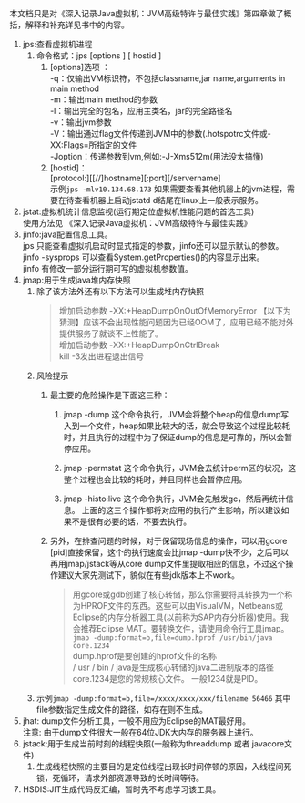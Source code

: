本文档只是对《深入记录Java虚拟机：JVM高级特许与最佳实践》第四章做了概括，解释和补充详见书中的内容。   
1.  jps:查看虚拟机进程     
    1. 命令格式：jps [options ] [ hostid ]    
        1. [options]选项 ：  
        -q：仅输出VM标识符，不包括classname,jar name,arguments in main method   
        -m：输出main method的参数    
        -l：输出完全的包名，应用主类名，jar的完全路径名   
        -v：输出jvm参数   
        -V：输出通过flag文件传递到JVM中的参数(.hotspotrc文件或-XX:Flags=所指定的文件    
        -Joption：传递参数到vm,例如:-J-Xms512m(用法没太搞懂)   
        1.  [hostid]：   
        [protocol:][[//]hostname][:port][/servername]   
        示例`jps -mlv10.134.68.173` 如果需要查看其他机器上的jvm进程，需要在待查看机器上启动jstatd   d结尾在linux上一般表示服务。  
1. jstat:虚拟机统计信息监视(运行期定位虚拟机性能问题的首选工具)    
    使用方法见 《深入记录Java虚拟机：JVM高级特许与最佳实践》     
1. jinfo:java配置信息工具。   
    jps 只能查看虚拟机启动时显式指定的参数，jinfo还可以显示默认的参数。  
    jinfo -sysprops 可以查看System.getProperties()的内容显示出来。    
    jinfo 有修改一部分运行期可写的虚拟机参数值。   
1. jmap:用于生成java堆内存快照    
    1. 除了该方法外还有以下方法可以生成堆内存快照   
        >增加启动参数 -XX:+HeapDumpOnOutOfMemoryError 【以下为猜测】应该不会出现性能问题因为已经OOM了，应用已经不能对外提供服务了就谈不上性能了。   
    增加启动参数 -XX:+HeapDumpOnCtrlBreak  
    kill -3发出进程退出信号
    1. 风险提示   
        1. 最主要的危险操作是下面这三种： 
            1. jmap -dump 
这个命令执行，JVM会将整个heap的信息dump写入到一个文件，heap如果比较大的话，就会导致这个过程比较耗时，并且执行的过程中为了保证dump的信息是可靠的，所以会暂停应用。

            2. jmap -permstat 
这个命令执行，JVM会去统计perm区的状况，这整个过程也会比较的耗时，并且同样也会暂停应用。

            3. jmap -histo:live 
这个命令执行，JVM会先触发gc，然后再统计信息。
上面的这三个操作都将对应用的执行产生影响，所以建议如果不是很有必要的话，不要去执行。
  
        1. 另外，在排查问题的时候，对于保留现场信息的操作，可以用gcore [pid]直接保留，这个的执行速度会比jmap -dump快不少，之后可以再用jmap/jstack等从core dump文件里提取相应的信息，不过这个操作建议大家先测试下，貌似在有些jdk版本上不work。 
            >用gcore或gdb创建了核心转储，那么你需要将其转换为一个称为HPROF文件的东西。这些可以由VisualVM，Netbeans或Eclipse的内存分析器工具(以前称为SAP内存分析器)使用。我会推荐Eclipse MAT。要转换文件，请使用命令行工具jmap。    
            `jmap -dump:format=b,file=dump.hprof /usr/bin/java core.1234`   
            dump.hprof是要创建的hprof文件的名称   
            / usr / bin / java是生成核心转储的java二进制版本的路径   
            core.1234是您的常规核心文件。 一般1234就是PID。   
     1. 示例`jmap -dump:format=b,file=/xxxx/xxxx/xxx/filename 56466` 其中file参数指定生成文件的路径，如存在则不生成。  
1. jhat: dump文件分析工具，一般不用应为Eclipse的MAT最好用。   
    注意: 由于dump文件很大一般在64位JDK大内存的服务器上进行。  
1. jstack:用于生成当前时刻的线程快照(一般称为threaddump 或者 javacore文件)   
    1. 生成线程快照的主要目的是定位线程出现长时间停顿的原因，入线程间死锁，死循环，请求外部资源导致的长时间等待。  
1. HSDIS:JIT生成代码反汇编，暂时先不考虑学习该工具。  
   
    

